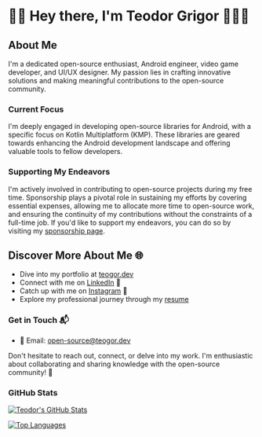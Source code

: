 # 👋🏻 Hey there, I'm Teodor Grigor 👨🏻‍💻

## About Me
I'm a dedicated open-source enthusiast, Android engineer, video game developer, and UI/UX designer. My passion lies in crafting innovative solutions and making meaningful contributions to the open-source community.

### Current Focus
I'm deeply engaged in developing open-source libraries for Android, with a specific focus on Kotlin Multiplatform (KMP). These libraries are geared towards enhancing the Android development landscape and offering valuable tools to fellow developers.

### Supporting My Endeavors
I'm actively involved in contributing to open-source projects during my free time. Sponsorship plays a pivotal role in sustaining my efforts by covering essential expenses, allowing me to allocate more time to open-source work, and ensuring the continuity of my contributions without the constraints of a full-time job. If you'd like to support my endeavors, you can do so by visiting my [sponsorship page](https://github.com/sponsors/teogor).


## Discover More About Me 🌐
- Dive into my portfolio at [teogor.dev](https://teogor.dev)
- Connect with me on [LinkedIn](https://www.linkedin.com/in/teogor/) 💼
- Catch up with me on [Instagram](https://www.instagram.com/teogor.dev/) 📸
- Explore my professional journey through my [resume](https://teogor.dev/resume)

### Get in Touch 📬
- 📧 Email: [open-source@teogor.dev](mailto:open-source@teogor.dev)

Don't hesitate to reach out, connect, or delve into my work. I'm enthusiastic about collaborating and sharing knowledge with the open-source community! 🚀

### GitHub Stats
[![Teodor's GitHub Stats](https://github-readme-stats.vercel.app/api?username=teogor&theme=dark&show_icons=true&count_private=true)](https://github.com/teogor)

[![Top Languages](https://github-readme-stats.vercel.app/api/top-langs/?username=teogor&theme=dark&show_icons=true&count_private=true&layout=compact)](https://github.com/teogor)
